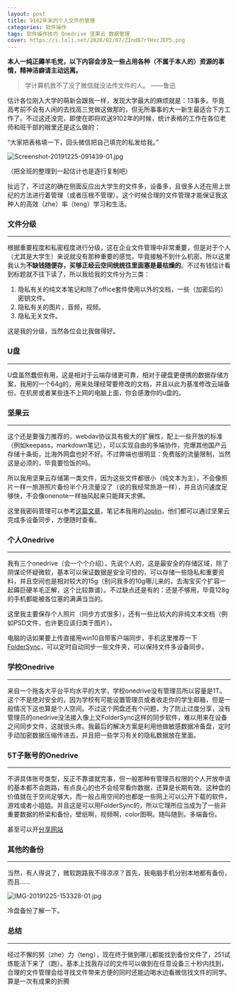 ```yaml
---
layout: post
title: 9102年末的个人文件的管理
categories: 软件操作
tags: 软件操作技巧 Onedrive 坚果云 数据管理
cover: https://i.loli.net/2020/02/07/ZIndB7rYHxcJEP5.png
---
```



**本人一纯正薅羊毛党，以下内容会涉及一些占用各种（不属于本人的）资源的事情，精神洁癖请主动远离。**

> 学计算机救不了没了微信就没法传文件的人。  ——鲁迅

估计各位刚入大学的萌新会跟我一样，发现大学最大的麻烦就是：13事多。毕竟高考前不会有人闲的去找高三党做这做那的，但无所事事的大一新生最适合下方工作了。不过这还没完，即使在即将欢送9102年的时候，统计表格的工作在各位老师和班干部的眼里还是这么做的：

“大家把表格填一下，回头微信把自己填完的私发给我。”


![Screenshot-20191225-091439-01.jpg](https://i.loli.net/2020/02/07/PkUm7B4W5afrTdg.jpg)

（把全班的整理到一起估计也是逐行复制吧）

扯远了，不过这的确在侧面反应出大学生的文件多，设备多，且很多人还在用上世纪的方法进行着管理（或者压根不管理）。这个时候合理的文件管理才能保证我这种人的高效（zhe）率（teng）学习和生活。

### 文件分级

---

根据重要程度和私密程度进行分级，这在企业文件管理中非常重要，但是对于个人（尤其是大学生）来说就没有那种重要的感觉，毕竟接触不到什么机密。所以这里我认为**不缺钱随便存，买够正经云空间统统往里面塞是最枯燥的**。不过有钱估计看到标题就不往下读了，所以我给我的文件分为三类：

1. 隐私有关的纯文本笔记和除了office套件使用以外的文档，一些（加密后的）密钥文件。
2. 隐私有关的图片，音频，视频。
3. 隐私无关文件。

这是我的分级，当然各位会比我做得好。

### U盘

---

U盘虽然蠢但有用，这是相对于云端存储更可靠，相对于硬盘更便携的数据存储方案，我用的一个64g的，用来处理经常要修改的文档，并且以此为基准修改云端备份。在机房或者某些连不上网的电脑上面，你会感激你的u盘的。

### 坚果云

---

这个还是要强力推荐的，webdav协议具有极大的扩展性，配上一些开放的标准（例如keepass，markdown笔记），可以实现自由的多端协作，完爆其他国产云存储十条街，比海外网盘也好不好。不过弊端也很明显：免费版的流量限制，当然这是必须的，毕竟要恰饭的吗。

所以我用坚果云存储第一类文件，因为这些文件都很小（纯文本为主），不会像照片一样一旅游照片备份半个月流量没了（说的我经常旅游一样），并且访问速度足够快，不会像onenote一样抽风起来只能拜天求佛。

这里我密码管理可以参考[这篇文章](https://sspai.com/post/55403)，笔记本我用的[Joplin](https://joplinapp.org/)，他们都可以通过坚果云完成多设备同步，方便随时查看。

### 个人Onedrive

---

我有三个onedrive（会一个个介绍），先说个人的，这是最安全的存储区域，除了阴谋论怀疑微软，基本可以保证数据是安全可控的，可以存储一些隐私和重要资料，并且空间也是相对较大的15g（别问我多的10g哪儿来的，去淘宝买个扩容一起薅巨硬羊毛正解，这个比较靠谱）。不过缺点还是有的：还是不够用，毕竟128g的手机都能被各位塞的满满当当的。

这里我主要保存个人照片（同步方式很多），还有一些比较大的非纯文本文档（例如PSD文件，也许更应该归类于图片）。

电脑的话如果要上传直接用win10自带客户端同步，手机这里推荐一下[FolderSync](http://www.tacit.dk/)，可以定时自动同步一些文件夹，可以保持文件多设备同步。

### 学校Onedrive

---

来自一个拖各大平台平均水平的大学，学校onedrive没有管理员所以容量是1T。这个不是绝对安全的，因为学校有可能设置管理员或者收走你的学生邮箱，但是一般情况下这也算是个人空间。不过这个网盘还有个问题，为了防止过度分享，没有管理员的onedrive没法接入像上文FolderSync这样的同步软件，难以用来在设备之间同步文件，这就很头疼。我最后的解决方案是利用他做敏感数据冷备盘，定时手动加密数据压缩传进去，并且把一些学习有关的隐私数据放在里面。

### 5T子账号的Onedrive

---

不讲具体账号类型，反正不靠谱就完事，但一般那种有管理员权限的个人开放申请的基本都不会跑路，有点良心的也不会经常看你数据，还算是长期有效。这种盘的价值就在于空间足够大，而一般占用空间的也都是一些网上可以公开下载的软件，游戏或者小姐姐。并且这是可以用FolderSync的，所以它理所应当成为了一些非重要数据的桥梁和备份，壁纸啊，视频啊，color图啊。随叫随到，多端备份。

甚至可以开[分享网站](https://res.takuron.top/)

### 其他的备份

---

当然，有人得说了，微软跑路我不得凉凉？首先，我电脑手机分别本地都有备份，而且……


![IMG-20191225-153328-01.jpg](https://i.loli.net/2020/02/07/DcbBsIhJu1P3285.jpg)

冷盘备份了解一下。

### 总结

---

经过不懈的努（zhe）力（teng），现在终于做到哪儿都能找到备份文件了，251试炼能活下来了（跑）。基本上找我存过的文件可以做到在任意设备三十秒内找到，合理的文件管理会给寻找文件带来方便的同时还能边喝水边看微信找文件的同学。算是一次有成果的折腾
